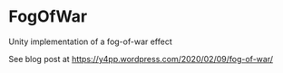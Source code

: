 # FogOfWar
Unity implementation of a fog-of-war effect

See blog post at https://y4pp.wordpress.com/2020/02/09/fog-of-war/
